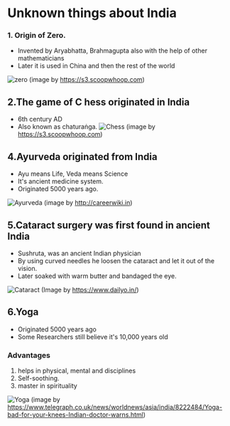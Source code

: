 # Unknown things about India



### 1. Origin of Zero.
- Invented by Aryabhatta, Brahmagupta also with the help of other mathematicians
- Later it is used in China and then the rest of the world

![zero](https://s3.scoopwhoop.com/anj/edx/162052365.jpg)
(image by https://s3.scoopwhoop.com)


## 2.The game of C hess originated in India
-  6th century AD
- Also known as chaturaṅga.
![Chess](https://s3.scoopwhoop.com/anj/edx/329412441.jpg)
(image by https://s3.scoopwhoop.com)



## 4.Ayurveda originated from India
- Ayu means Life, Veda means Science 
- It's ancient medicine system.
- Originated 5000 years ago.

![Ayurveda](http://careerwiki.in/wp-content/uploads/2016/03/Ayurveda-Doctor.jpg)
(image by http://careerwiki.in)



## 5.Cataract surgery was first found in ancient India
- Sushruta, was an ancient Indian physician 
- By using curved needles he loosen the cataract and let it out of the vision.
- Later soaked with warm butter and bandaged the eye.

![Cataract](https://akm-img-a-in.tosshub.com/sites/dailyo/story/embed/201809/surgery1-copy_092618105950.jpg)
(Image by https://www.dailyo.in/)


## 6.Yoga
- Originated 5000 years ago
- Some Researchers still believe it's 10,000 years old

 ### Advantages
 1. helps in physical, mental and disciplines 
 1. Self-soothing.
 1. master in spirituality
 
![Yoga](https://secure.i.telegraph.co.uk/multimedia/archive/01792/yoga_1792126c.jpg)
(image by https://www.telegraph.co.uk/news/worldnews/asia/india/8222484/Yoga-bad-for-your-knees-Indian-doctor-warns.html)


